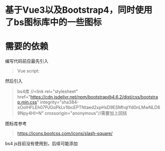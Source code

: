# 基于Vue3以及Bootstrap4，同时使用了bs图标库中的一些图标

# 需要的依赖
编写代码前应最先引入
> Vue script: <script src="https://cdn.jsdelivr.net/npm/vue@2.7.16/dist/vue.js"></script>


然后引入 
> bs4库 //<link rel="stylesheet" href="https://cdn.jsdelivr.net/npm/bootstrap@4.6.2/dist/css/bootstrap.min.css" integrity="sha384-xOolHFLEh07PJGoPkLv1IbcEPTNtaed2xpHsD9ESMhqIYd0nLMwNLD69Npy4HI+N" crossorigin="anonymous"//需要加上回括

图标库参考
> https://icons.bootcss.com/icons/slash-square/

bs4 js目前没有使用到，后续可能添加
